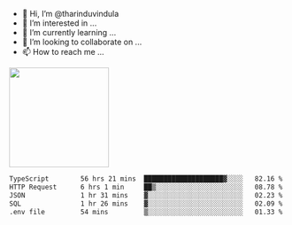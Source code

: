 - 👋 Hi, I’m @tharinduvindula
- 👀 I’m interested in ...
- 🌱 I’m currently learning ...
- 💞️ I’m looking to collaborate on ...
- 📫 How to reach me ...

<!---
tharinduvindula/tharinduvindula is a ✨ special ✨ repository because its `README.md` (this file) appears on your GitHub profile.
You can click the Preview link to take a look at your changes.
--->

<img height="180em" src="https://github-readme-stats.vercel.app/api?username=tharinduvindula&show_icons=true&hide_border=false&&count_private=true&include_all_commits=true" />


<!--START_SECTION:waka-->

```txt
TypeScript        56 hrs 21 mins  ████████████████████▓░░░░   82.16 %
HTTP Request      6 hrs 1 min     ██▒░░░░░░░░░░░░░░░░░░░░░░   08.78 %
JSON              1 hr 31 mins    ▓░░░░░░░░░░░░░░░░░░░░░░░░   02.23 %
SQL               1 hr 26 mins    ▓░░░░░░░░░░░░░░░░░░░░░░░░   02.09 %
.env file         54 mins         ▒░░░░░░░░░░░░░░░░░░░░░░░░   01.33 %
```

<!--END_SECTION:waka-->
